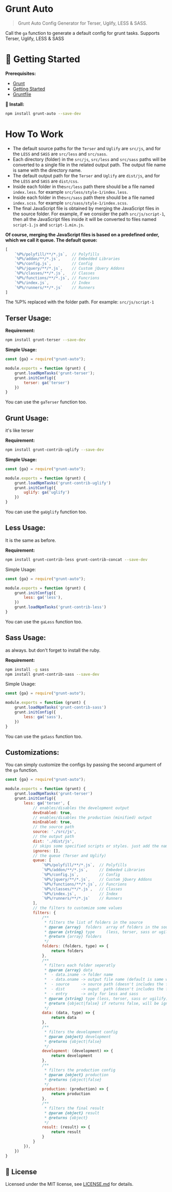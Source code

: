 # Grunt Auto
> Grunt Auto Config Generator for Terser, Uglify, LESS & SASS.

Call the `ga` function to generate a default config for grunt tasks.
Supports Terser, Uglify, LESS & SASS

# 🫡 Getting Started
**Prerequisites:** 
* [Grunt](https://gruntjs.com/)
* [Getting Started](https://gruntjs.com/getting-started)
* [Gruntfile](https://gruntjs.com/sample-gruntfile)

**🚀 Install:**
```bash
npm install grunt-auto --save-dev
```

# How To Work
* The default source paths for the `Terser` and `Uglify` are `src/js`, and for the `LESS` and `SASS` are `src/less` and `src/sass`.
* Each directory (folder) in the `src/js`, `src/less` and `src/sass` paths will be converted to a single file in the related output path. The output file name is same with the directory name.
* The default output path for the `Terser` and `Uglify` are `dist/js`, and for the `LESS` and `SASS` are `dist/css`.
* Inside each folder in the`src/less` path there should be a file named `index.less`. for example `src/less/style-1/index.less`.
* Inside each folder in the`src/sass` path there should be a file named `index.scss`. for example `src/sass/style-1/index.scss`.
* The final JavaScript file is obtained by merging the JavaScript files in the source folder. For example, if we consider the path `src/js/script-1`, then all the JavaScript files inside it will be converted to files named` script-1.js` and `script-1.min.js`.

**Of course, merging the JavaScript files is based on a predefined order, which we call it queue. The default queue:**
```javascript
[
    `%P%/polyfill/**/*.js`,  // Polyfills
    `%P%/addon/**/*.js`,     // Embedded Libraries
    `%P%/config.js`,         // Config
    `%P%/jquery/**/*.js`,    // Custom jQuery Addons
    `%P%/classes/**/*.js`,   // Classes
    `%P%/functions/**/*.js`, // Funcrions
    `%P%/index.js`,          // Index
    `%P%/runners/**/*.js`    // Runners
]
```
The %P% replaced with the folder path. For example: `src/js/script-1`

## Terser Usage:

**Requirement:**
```bash
npm install grunt-terser --save-dev
```

**Simple Usage:**
```javascript
const {ga} = require("grunt-auto");

module.exports = function (grunt) {
    grunt.loadNpmTasks('grunt-terser');
    grunt.initConfig({
        terser: ga('terser')
    })
}
```
You can use the `gaTerser` function too.

## Grunt Usage:
it's like terser

**Requirement:**
```bash
npm install grunt-contrib-uglify --save-dev
```

**Simple Usage:**
```javascript
const {ga} = require("grunt-auto");

module.exports = function (grunt) {
    grunt.loadNpmTasks('grunt-contrib-uglify')
    grunt.initConfig({
        uglify: ga('uglify')
    })
}
```
You can use the `gaUglify` function too.

## Less Usage:
It is the same as before.

**Requirement:**
```bash
npm install grunt-contrib-less grunt-contrib-concat --save-dev
```

Simple Usage:
```javascript
const {ga} = require("grunt-auto");

module.exports = function (grunt) {
    grunt.initConfig({
        less: ga('less'),
    })
    grunt.loadNpmTasks('grunt-contrib-less')
}
```
You can use the `gaLess` function too.

## Sass Usage:
as always. but don't forget to install the ruby.

**Requirement:**
```bash
npm install -g sass
npm install grunt-contrib-sass --save-dev
```

Simple Usage:
```javascript
const {ga} = require("grunt-auto");

module.exports = function (grunt) {
    grunt.loadNpmTasks('grunt-contrib-sass')
    grunt.initConfig({
        less: ga('sass'),
    })
}
```
You can use the `gaSass` function too.

## Customizations:
You can simply customize the configs by passing the second argument of the `ga` function.
```javascript
const {ga} = require("grunt-auto");

module.exports = function (grunt) {
    grunt.loadNpmTasks('grunt-terser')
    grunt.initConfig({
        less: ga('terser', {
            // enables/disables the development output
            devEnabled: true,
            // enables/disables the production (minified) output
            minEnabled: true,
            // the source path
            source: './src/js',
            // the output path
            dist: './dist/js',
            // skips some specified scripts or styles. just add the name.
            ignores: [],
            // the queue (Terser and Uglify)
            queue: [
                `%P%/polyfill/**/*.js`,  // Polyfills
                `%P%/addon/**/*.js`,     // Embeded Libraries
                `%P%/config.js`,         // Config
                `%P%/jquery/**/*.js`,    // Custom jQuery Addons
                `%P%/functions/**/*.js`, // Funcrions
                `%P%/classes/**/*.js`,   // Classes
                `%P%/index.js`,          // Index
                `%P%/runners/**/*.js`    // Runners
            ],
            // the filters to customize some values
            filters: {
                /**
                 * filters the list of folders in the source
                 * @param {array}  folders  array of folders in the source path
                 * @param {string} type     (less, terser, sass or ugilify)
                 * @return {array} folders
                 */
                folders: (folders, type) => {
                    return folders
                },
                /**
                 * filters each folder seperatly
                 * @param {array} data
                 *  - data.iname -> folder name
                 *  - data.oname -> output file name (default is same with iname)
                 *  - source     -> source path (doesn't includes the folder name)
                 *  - dist       -> ouput  path (doesn't includes the folder name)
                 *  - entry      -> only for less and sass
                 * @param {string} type (less, terser, sass or ugilify)
                 * @return {object|false} if returns false, will be ignored
                 */
                data: (data, type) => {
                    return data
                },
                /**
                 * filters the development config
                 * @param {object} development
                 * @returns {object|false}
                 */
                development: (development) => {
                    return development
                },
                /**
                 * filters the production config
                 * @param {object} production
                 * @returns {object|false}
                 */
                production: (production) => {
                    return production
                },
                /**
                 * filters the final result
                 * @param {object} result
                 * @returns {object}
                 */
                result: (result) => {
                    return result
                }
            }
        }),
    })
}
```

## 📖 License

Licensed under the MIT license, see [LICENSE.md](LICENSE.md) for details.